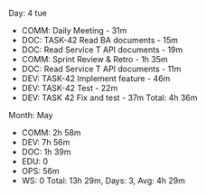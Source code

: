 Day: 4 tue
 - COMM: Daily Meeting - 31m
 - DOC: TASK-42 Read BA documents - 15m
 - DOC: Read Service T API documents - 19m
 - COMM: Sprint Review & Retro - 1h 35m
 - DOC: Read Service T API documents - 11m
 - DEV: TASK-42 Implement feature - 46m
 - DEV: TASK-42 Test - 22m
 - DEV: TASK 42 Fix and test - 37m
   Total: 4h 36m

Month: May
 - COMM: 2h 58m
 - DEV: 7h 56m
 - DOC: 1h 39m
 - EDU: 0
 - OPS: 56m
 - WS: 0
   Total: 13h 29m, Days: 3, Avg: 4h 29m

